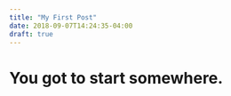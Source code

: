 ```yaml
---
title: "My First Post"
date: 2018-09-07T14:24:35-04:00
draft: true
---
```


# You got to start somewhere.